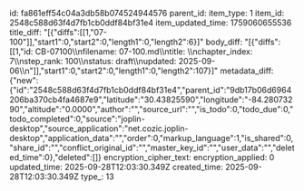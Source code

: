 id: fa861eff54c04a3db58b074524944576
parent_id: 
item_type: 1
item_id: 2548c588d63f4d7fb1cb0ddf84bf31e4
item_updated_time: 1759060655536
title_diff: "[{\"diffs\":[[1,\"07-100\"]],\"start1\":0,\"start2\":0,\"length1\":0,\"length2\":6}]"
body_diff: "[{\"diffs\":[[1,\"id: CB-07100\\\nfilename: 07-100.md\\\ntitle: \\\nchapter_index: 7\\\nstep_rank: 100\\\nstatus: draft\\\nupdated: 2025-09-06\\\n\"]],\"start1\":0,\"start2\":0,\"length1\":0,\"length2\":107}]"
metadata_diff: {"new":{"id":"2548c588d63f4d7fb1cb0ddf84bf31e4","parent_id":"9db17b06d6964206ba370cb4fa4687e9","latitude":"30.43825590","longitude":"-84.28073290","altitude":"0.0000","author":"","source_url":"","is_todo":0,"todo_due":0,"todo_completed":0,"source":"joplin-desktop","source_application":"net.cozic.joplin-desktop","application_data":"","order":0,"markup_language":1,"is_shared":0,"share_id":"","conflict_original_id":"","master_key_id":"","user_data":"","deleted_time":0},"deleted":[]}
encryption_cipher_text: 
encryption_applied: 0
updated_time: 2025-09-28T12:03:30.349Z
created_time: 2025-09-28T12:03:30.349Z
type_: 13
